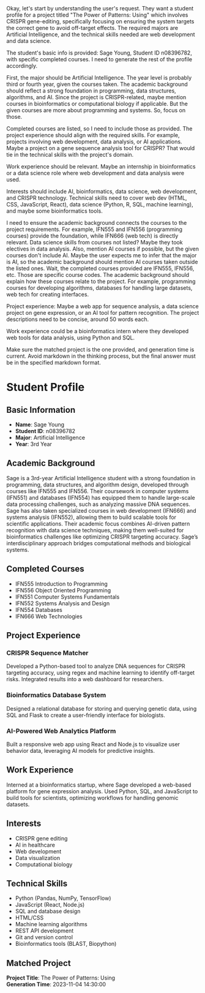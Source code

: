 <think>
Okay, let's start by understanding the user's request. They want a student profile for a project titled "The Power of Patterns: Using" which involves CRISPR gene-editing, specifically focusing on ensuring the system targets the correct gene to avoid off-target effects. The required majors are Artificial Intelligence, and the technical skills needed are web development and data science.

The student's basic info is provided: Sage Young, Student ID n08396782, with specific completed courses. I need to generate the rest of the profile accordingly.

First, the major should be Artificial Intelligence. The year level is probably third or fourth year, given the courses taken. The academic background should reflect a strong foundation in programming, data structures, algorithms, and AI. Since the project is CRISPR-related, maybe mention courses in bioinformatics or computational biology if applicable. But the given courses are more about programming and systems. So, focus on those.

Completed courses are listed, so I need to include those as provided. The project experience should align with the required skills. For example, projects involving web development, data analysis, or AI applications. Maybe a project on a gene sequence analysis tool for CRISPR? That would tie in the technical skills with the project's domain.

Work experience should be relevant. Maybe an internship in bioinformatics or a data science role where web development and data analysis were used. 

Interests should include AI, bioinformatics, data science, web development, and CRISPR technology. Technical skills need to cover web dev (HTML, CSS, JavaScript, React), data science (Python, R, SQL, machine learning), and maybe some bioinformatics tools.

I need to ensure the academic background connects the courses to the project requirements. For example, IFN555 and IFN556 (programming courses) provide the foundation, while IFN666 (web tech) is directly relevant. Data science skills from courses not listed? Maybe they took electives in data analysis. Also, mention AI courses if possible, but the given courses don't include AI. Maybe the user expects me to infer that the major is AI, so the academic background should mention AI courses taken outside the listed ones. Wait, the completed courses provided are IFN555, IFN556, etc. Those are specific course codes. The academic background should explain how these courses relate to the project. For example, programming courses for developing algorithms, databases for handling large datasets, web tech for creating interfaces.

Project experience: Maybe a web app for sequence analysis, a data science project on gene expression, or an AI tool for pattern recognition. The project descriptions need to be concise, around 50 words each.

Work experience could be a bioinformatics intern where they developed web tools for data analysis, using Python and SQL. 

Make sure the matched project is the one provided, and generation time is current. Avoid markdown in the thinking process, but the final answer must be in the specified markdown format.
</think>

# Student Profile

## Basic Information  
- **Name**: Sage Young  
- **Student ID**: n08396782  
- **Major**: Artificial Intelligence  
- **Year**: 3rd Year  

## Academic Background  
Sage is a 3rd-year Artificial Intelligence student with a strong foundation in programming, data structures, and algorithm design, developed through courses like IFN555 and IFN556. Their coursework in computer systems (IFN551) and databases (IFN554) has equipped them to handle large-scale data processing challenges, such as analyzing massive DNA sequences. Sage has also taken specialized courses in web development (IFN666) and systems analysis (IFN552), allowing them to build scalable tools for scientific applications. Their academic focus combines AI-driven pattern recognition with data science techniques, making them well-suited for bioinformatics challenges like optimizing CRISPR targeting accuracy. Sage’s interdisciplinary approach bridges computational methods and biological systems.  

## Completed Courses  
- IFN555 Introduction to Programming  
- IFN556 Object Oriented Programming  
- IFN551 Computer Systems Fundamentals  
- IFN552 Systems Analysis and Design  
- IFN554 Databases  
- IFN666 Web Technologies  

## Project Experience  
### CRISPR Sequence Matcher  
Developed a Python-based tool to analyze DNA sequences for CRISPR targeting accuracy, using regex and machine learning to identify off-target risks. Integrated results into a web dashboard for researchers.  

### Bioinformatics Database System  
Designed a relational database for storing and querying genetic data, using SQL and Flask to create a user-friendly interface for biologists.  

### AI-Powered Web Analytics Platform  
Built a responsive web app using React and Node.js to visualize user behavior data, leveraging AI models for predictive insights.  

## Work Experience  
Interned at a bioinformatics startup, where Sage developed a web-based platform for gene expression analysis. Used Python, SQL, and JavaScript to build tools for scientists, optimizing workflows for handling genomic datasets.  

## Interests  
- CRISPR gene editing  
- AI in healthcare  
- Web development  
- Data visualization  
- Computational biology  

## Technical Skills  
- Python (Pandas, NumPy, TensorFlow)  
- JavaScript (React, Node.js)  
- SQL and database design  
- HTML/CSS  
- Machine learning algorithms  
- REST API development  
- Git and version control  
- Bioinformatics tools (BLAST, Biopython)  

## Matched Project  
**Project Title**: The Power of Patterns: Using  
**Generation Time**: 2023-11-04 14:30:00